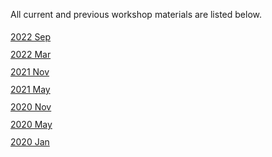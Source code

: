 All current and previous workshop materials are listed below.

<div style='display:block;'><p style='line-height:2;'>
<span style='display:block;'><a href='https://NBISweden.github.io/workshop-ngsintro/2209/'>2022 Sep</a></span><span style='display:block;'><a href='https://NBISweden.github.io/workshop-ngsintro/2203/'>2022 Mar</a></span><span style='display:block;'><a href='https://NBISweden.github.io/workshop-ngsintro/2111/'>2021 Nov</a></span><span style='display:block;'><a href='https://NBISweden.github.io/workshop-ngsintro/2105/'>2021 May</a></span><span style='display:block;'><a href='https://NBISweden.github.io/workshop-ngsintro/2011/'>2020 Nov</a></span><span style='display:block;'><a href='https://NBISweden.github.io/workshop-ngsintro/2005/'>2020 May</a></span><span style='display:block;'><a href='https://NBISweden.github.io/workshop-ngsintro/2001/'>2020 Jan</a></span></p></div>